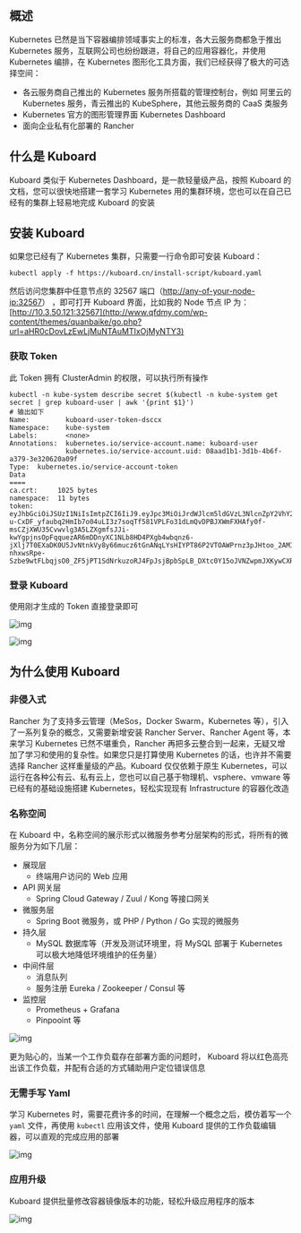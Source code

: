 ## 概述

Kubernetes 已然是当下容器编排领域事实上的标准，各大云服务商都急于推出 Kubernetes 服务，互联网公司也纷纷跟进，将自己的应用容器化，并使用 Kubernetes 编排，在 Kubernetes 图形化工具方面，我们已经获得了极大的可选择空间：

- 各云服务商自己推出的 Kubernetes 服务所搭载的管理控制台，例如 阿里云的 Kubernetes 服务，青云推出的 KubeSphere，其他云服务商的 CaaS 类服务
- Kubernetes 官方的图形管理界面 Kubernetes Dashboard
- 面向企业私有化部署的 Rancher

## 什么是 Kuboard

Kuboard 类似于 Kubernetes Dashboard，是一款轻量级产品，按照 Kuboard 的文档，您可以很快地搭建一套学习 Kubernetes 用的集群环境，您也可以在自己已经有的集群上轻易地完成 Kuboard 的安装

## 安装 Kuboard

如果您已经有了 Kubernetes 集群，只需要一行命令即可安装 Kuboard：

```shell
kubectl apply -f https://kuboard.cn/install-script/kuboard.yaml
```

然后访问您集群中任意节点的 32567 端口（[http://any-of-your-node-ip:32567](http://www.qfdmy.com/wp-content/themes/quanbaike/go.php?url=aHR0cDovL2FueS1vZi15b3VyLW5vZGUtaXA6MzI1Njc=)） ，即可打开 Kuboard 界面，比如我的 Node 节点 IP 为：[http://10.3.50.121:32567](http://www.qfdmy.com/wp-content/themes/quanbaike/go.php?url=aHR0cDovLzEwLjMuNTAuMTIxOjMyNTY3)

### 获取 Token

此 Token 拥有 ClusterAdmin 的权限，可以执行所有操作

```shell
kubectl -n kube-system describe secret $(kubectl -n kube-system get secret | grep kuboard-user | awk '{print $1}')
# 输出如下
Name:         kuboard-user-token-dsccx
Namespace:    kube-system
Labels:       <none>
Annotations:  kubernetes.io/service-account.name: kuboard-user
              kubernetes.io/service-account.uid: 08aad1b1-3d1b-4b6f-a379-3e320620a09f
Type:  kubernetes.io/service-account-token
Data
====
ca.crt:     1025 bytes
namespace:  11 bytes
token:      eyJhbGciOiJSUzI1NiIsImtpZCI6IiJ9.eyJpc3MiOiJrdWJlcm5ldGVzL3NlcnZpY2VhY2NvdW50Iiwia3ViZXJuZXRlcy5pby9zZXJ2aWNlYWNjb3VudC9uYW1lc3BhY2UiOiJrdWJlLXN5c3RlbSIsImt1YmVybmV0ZXMuaW8vc2VydmljZWFjY291bnQvc2VjcmV0Lm5hbWUiOiJrdWJvYXJkLXVzZXItdG9rZW4tZHNjY3giLCJrdWJlcm5ldGVzLmlvL3NlcnZpY2VhY2NvdW50L3NlcnZpY2UtYWNjb3VudC5uYW1lIjoia3Vib2FyZC11c2VyIiwia3ViZXJuZXRlcy5pby9zZXJ2aWNlYWNjb3VudC9zZXJ2aWNlLWFjY291bnQudWlkIjoiMDhhYWQxYjEtM2QxYi00YjZmLWEzNzktM2UzMjA2MjBhMDlmIiwic3ViIjoic3lzdGVtOnNlcnZpY2VhY2NvdW50Omt1YmUtc3lzdGVtOmt1Ym9hcmQtdXNlciJ9.rndy-u-CxDF_yfaubq2HmIb7o04uLI3z7soqTf581VPLFo31dLmQvDPBJXWmFXHAfy0f-msCZjXWU35Cvwvlg3A5LZXgmfsJJi-kwYgpjnsOpFqquezAR6mDDnyXC1NLb8HD4PXgb4wbqnz6-jXlj7T0EXaDK0U5JvNtnkVy8y66mucz6tGnANqLYsHIYPT86P2VTOAWPrnz3pJHtoo_2AMI_y5Pc9RiVH1cro5I5D8Qf8_XDBE4oTsNXaqvWItnjg1O-nhxwsRpe-Szbe9wtFLbqjsO0_ZF5jPT1SdNrkuzoRJ4FpJsjBpbSpLB_DXtc0Y15oJVNZwpmJXKywCXRw
```

### 登录 Kuboard

使用刚才生成的 Token 直接登录即可

![img](http://www.qfdmy.com/wp-content/uploads/2019/10/2d5d15920d2ff56.png)

![img](http://www.qfdmy.com/wp-content/uploads/2019/10/9a6a1abff8f2ee5.png)

## 为什么使用 Kuboard

### 非侵入式

Rancher 为了支持多云管理（MeSos，Docker Swarm，Kubernetes 等），引入了一系列复杂的概念，又需要新增安装 Rancher Server、Rancher Agent 等，本来学习 Kubernetes 已然不堪重负，Rancher 再把多云整合到一起来，无疑又增加了学习和使用的复杂性。如果您只是打算使用 Kubernetes 的话，也许并不需要选择 Rancher 这样重量级的产品。Kuboard 仅仅依赖于原生 Kubernetes，可以运行在各种公有云、私有云上，您也可以自己基于物理机、vsphere、vmware 等已经有的基础设施搭建 Kubernetes，轻松实现现有 Infrastructure 的容器化改造

### 名称空间

在 Kuboard 中，名称空间的展示形式以微服务参考分层架构的形式，将所有的微服务分为如下几层：

- 展现层
  - 终端用户访问的 Web 应用
- API 网关层
  - Spring Cloud Gateway / Zuul / Kong 等接口网关
- 微服务层
  - Spring Boot 微服务，或 PHP / Python / Go 实现的微服务
- 持久层
  - MySQL 数据库等（开发及测试环境里，将 MySQL 部署于 Kubernetes 可以极大地降低环境维护的任务量）
- 中间件层
  - 消息队列
  - 服务注册 Eureka / Zookeeper / Consul 等
- 监控层
  - Prometheus + Grafana
  - Pinpooint 等

![img](http://www.qfdmy.com/wp-content/uploads/2019/10/9843af61439f784.jpg)

更为贴心的，当某一个工作负载存在部署方面的问题时， Kuboard 将以红色高亮出该工作负载，并配有合适的方式辅助用户定位错误信息

### 无需手写 Yaml

学习 Kubernetes 时，需要花费许多的时间，在理解一个概念之后，模仿着写一个 `yaml` 文件，再使用 `kubectl` 应用该文件，使用 Kuboard 提供的工作负载编辑器，可以直观的完成应用的部署

![img](http://www.qfdmy.com/wp-content/uploads/2019/10/c6c02c114acc74a.png)

### 应用升级

Kuboard 提供批量修改容器镜像版本的功能，轻松升级应用程序的版本

![img](http://www.qfdmy.com/wp-content/uploads/2019/10/d08f0d4acdff85d.jpg)